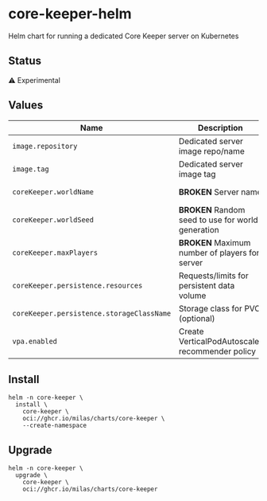 # core-keeper-helm
Helm chart for running a dedicated Core Keeper server on Kubernetes

## Status
⚠️ Experimental

## Values
| Name                                      | Description                                        | Default                                             |
|-------------------------------------------|----------------------------------------------------|-----------------------------------------------------|
| `image.repository`                        | Dedicated server image repo/name                   | tedtramonte/core-keeper-server                      |
| `image.tag`                               | Dedicated server image tag                         |                                                     |
| `coreKeeper.worldName`                    | **BROKEN** Server name                             | Core Keeper Server                                  |
| `coreKeeper.worldSeed`                    | **BROKEN** Random seed to use for world generation | 0                                                   |
| `coreKeeper.maxPlayers`                   | **BROKEN** Maximum number of players for server    | 100                                                 |
| `coreKeeper.persistence.resources`        | Requests/limits for persistent data volume         | <pre lang="yaml">requests:<br>  storage: 1GiB</pre> |
| `coreKeeper.persistence.storageClassName` | Storage class for PVC (optional)                   |                                                     |
| `vpa.enabled`                             | Create VerticalPodAutoscaler recommender policy    | false                                               |

## Install
```shell
helm -n core-keeper \
  install \
    core-keeper \
    oci://ghcr.io/milas/charts/core-keeper \
    --create-namespace
```

## Upgrade
```shell
helm -n core-keeper \
  upgrade \
    core-keeper \
    oci://ghcr.io/milas/charts/core-keeper
```
